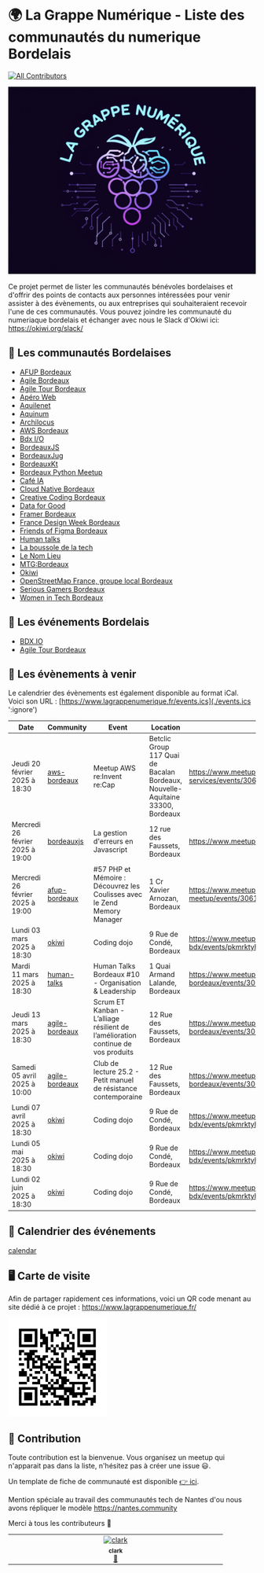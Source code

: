 # 🌍 La Grappe Numérique - Liste des communautés du numerique Bordelais

[![All Contributors](https://img.shields.io/github/all-contributors/la-grappe-numerique/list-communities?color=ee8449&style=flat-square)](#contributors)

<div class="logo"><img src="./docs/logo-commu.png"  width="600"/></div>

Ce projet permet de lister les communautés bénévoles bordelaises et d'offrir des points de contacts aux personnes intéressées pour venir assister à des évènements, ou aux entreprises qui souhaiteraient recevoir l'une de ces communautés.
Vous pouvez joindre les communauté du numeriaque bordelais et échanger avec nous le Slack d'Okiwi ici: https://okiwi.org/slack/


## 🍷 Les communautés Bordelaises

- [AFUP Bordeaux](./afup-bordeaux/)
- [Agile Bordeaux](./agile-bordeaux/)
- [Agile Tour Bordeaux](./agile-tour-bordeaux/)
- [Apéro Web](./apero-web/)
- [Aquilenet](./aquilenet/)
- [Aquinum](./aquinum/)
- [Archilocus](./archilocus/)
- [AWS Bordeaux](./aws-bordeaux/)
- [Bdx I/O](./bdx-io/)
- [BordeauxJS](./bordeauxjs/)
- [BordeauxJug](./bordeauxjug/)
- [BordeauxKt](./bordeauxkt/)
- [Bordeaux Python Meetup](./bordeaux-python-meetup/)
- [Café IA](./cafe-ia/)
- [Cloud Native Bordeaux](./cloud-native-bordeaux/)
- [Creative Coding Bordeaux](./creative-coding-bordeaux/)
- [Data for Good](./data-for-good/)
- [Framer Bordeaux](./framer-bordeaux/)
- [France Design Week Bordeaux](./france-design-week-bordeaux/)
- [Friends of Figma Bordeaux](./friends-of-figma-bordeaux/)
- [Human talks](./human-talks/)
- [La boussole de la tech](./la-boussole-de-la-tech/)
- [Le Nom Lieu](./le-nom-lieu/)
- [MTG:Bordeaux](./mtg-bordeaux/)
- [Okiwi](./okiwi/)
- [OpenStreetMap France, groupe local Bordeaux](./openstreetmap-france-bordeaux/)
- [Serious Gamers Bordeaux](./serious-gamers-bordeaux/)
- [Women in Tech Bordeaux](./women-in-tech-bordeaux/)


## 📅 Les événements Bordelais

- [BDX.IO](https://bdxio.fr/)
- [Agile Tour Bordeaux](https://agiletourbordeaux.fr/)

## 📅 Les évènements à venir

Le calendrier des évènements est également disponible au format iCal.
Voici son URL : [https://www.lagrappenumerique.fr/events.ics](./events.ics ':ignore')

<!-- ALL-EVENTS:START - Do not remove or modify this section -->
<!-- ALL-EVENTS-LIST:START -->
| Date | Community | Event | Location | Link |
|------|------------|--------|-----------|------|
| Jeudi 20 février 2025 à 18:30 | [aws-bordeaux](./aws-bordeaux/) | Meetup AWS re:Invent re:Cap | Betclic Group 117 Quai de Bacalan Bordeaux, Nouvelle-Aquitaine 33300, Bordeaux | https://www.meetup.com/bordeaux-amazon-web-services/events/306133089/ |
| Mercredi 26 février 2025 à 19:00 | [bordeauxjs](./bordeauxjs/) | La gestion d'erreurs en Javascript | 12 rue des Faussets, Bordeaux | https://www.meetup.com/bordeauxjs/events/306025718/ |
| Mercredi 26 février 2025 à 19:00 | [afup-bordeaux](./afup-bordeaux/) | #57 PHP et Mémoire : Découvrez les Coulisses avec le Zend Memory Manager | 1 Cr Xavier Arnozan, Bordeaux | https://www.meetup.com/bordeaux-php-meetup/events/306119819/ |
| Lundi 03 mars 2025 à 18:30 | [okiwi](./okiwi/) | Coding dojo | 9 Rue de Condé, Bordeaux | https://www.meetup.com/software-craftsmanship-bdx/events/pkmrktyhcfbfb/ |
| Mardi 11 mars 2025 à 18:30 | [human-talks](./human-talks/) | Human Talks Bordeaux #10 - Organisation & Leadership | 1 Quai Armand Lalande, Bordeaux | https://www.meetup.com/human-talks-bordeaux/events/306118686/ |
| Jeudi 13 mars 2025 à 18:30 | [agile-bordeaux](./agile-bordeaux/) | Scrum ET Kanban - L’alliage résilient de l’amélioration continue de vos produits | 12 Rue des Faussets, Bordeaux | https://www.meetup.com/agile-bordeaux/events/305865751/ |
| Samedi 05 avril 2025 à 10:00 | [agile-bordeaux](./agile-bordeaux/) | Club de lecture 25.2 - Petit manuel de résistance contemporaine | 12 Rue des Faussets, Bordeaux | https://www.meetup.com/agile-bordeaux/events/306121267/ |
| Lundi 07 avril 2025 à 18:30 | [okiwi](./okiwi/) | Coding dojo | 9 Rue de Condé, Bordeaux | https://www.meetup.com/software-craftsmanship-bdx/events/pkmrktyhcgbkb/ |
| Lundi 05 mai 2025 à 18:30 | [okiwi](./okiwi/) | Coding dojo | 9 Rue de Condé, Bordeaux | https://www.meetup.com/software-craftsmanship-bdx/events/pkmrktyhchbhb/ |
| Lundi 02 juin 2025 à 18:30 | [okiwi](./okiwi/) | Coding dojo | 9 Rue de Condé, Bordeaux | https://www.meetup.com/software-craftsmanship-bdx/events/pkmrktyhcjbdb/ |
<!-- ALL-EVENTS-LIST:END -->
<!-- ALL-EVENTS:END - Do not remove or modify this section -->

## 📅 Calendrier des événements

[calendar](calendar.md ':include')

## 🖥  Carte de visite

Afin de partager rapidement ces informations, voici un QR code menant au site dédié à ce projet : [https://www.lagrappenumerique.fr/ ](https://www.lagrappenumerique.fr/#/)

<img src="./docs/qrcode.png" width="200" height="200" />

## 💫 Contribution

Toute contribution est la bienvenue. Vous organisez un meetup qui n'apparait pas dans la liste, n'hésitez pas à créer une issue 😃.

Un template de fiche de communauté est disponible [👉 ici](./template/template.md).

Mention spéciale au travail des communautés tech de Nantes d'ou nous avons répliquer le modèle https://nantes.community

Merci à tous les contributeurs 🙏

<!-- ALL-CONTRIBUTORS-LIST:START - Do not remove or modify this section -->
<!-- prettier-ignore-start -->
<!-- markdownlint-disable -->
<table>
  <tbody>
    <tr>
      <td align="center" valign="top" width="14.28%"><a href="http://akiros.it"><img src="https://avatars.githubusercontent.com/u/1411277?v=4?s=100" width="100px;" alt="clark"/><br /><sub><b>clark</b></sub></a><br /><a href="#doc-clark42" title="Documentation">📖</a></td>
    </tr>
  </tbody>
</table>

<!-- markdownlint-restore -->
<!-- prettier-ignore-end -->

<!-- ALL-CONTRIBUTORS-LIST:END -->
